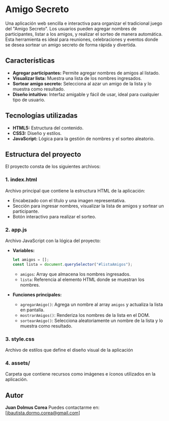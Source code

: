 # Amigo Secreto

Una aplicación web sencilla e interactiva para organizar el tradicional juego del "Amigo Secreto". Los usuarios pueden agregar nombres de participantes, listar a los amigos, y realizar el sorteo de manera automática. Esta herramienta es ideal para reuniones, celebraciones y eventos donde se desea sortear un amigo secreto de forma rápida y divertida.

## Características
- **Agregar participantes:** Permite agregar nombres de amigos al listado.
- **Visualizar lista:** Muestra una lista de los nombres ingresados.
- **Sortear amigo secreto:** Selecciona al azar un amigo de la lista y lo muestra como resultado.
- **Diseño intuitivo:** Interfaz amigable y fácil de usar, ideal para cualquier tipo de usuario.

## Tecnologías utilizadas
- **HTML5:** Estructura del contenido.
- **CSS3:** Diseño y estilos.
- **JavaScript:** Lógica para la gestión de nombres y el sorteo aleatorio.

## Estructura del proyecto
El proyecto consta de los siguientes archivos:

### 1. **index.html**
Archivo principal que contiene la estructura HTML de la aplicación:
- Encabezado con el título y una imagen representativa.
- Sección para ingresar nombres, visualizar la lista de amigos y sortear un participante.
- Botón interactivo para realizar el sorteo.

### 2. **app.js**
Archivo JavaScript con la lógica del proyecto:
- **Variables:**
  ```javascript
  let amigos = [];
  const lista = document.querySelector("#listaAmigos");
  ```
  - `amigos`: Array que almacena los nombres ingresados.
  - `lista`: Referencia al elemento HTML donde se muestran los nombres.

- **Funciones principales:**
  - `agregarAmigo()`: Agrega un nombre al array `amigos` y actualiza la lista en pantalla.
  - `mostrarAmigos()`: Renderiza los nombres de la lista en el DOM.
  - `sortearAmigo()`: Selecciona aleatoriamente un nombre de la lista y lo muestra como resultado.

### 3. **style.css**
Archivo de estilos que define el diseño visual de la aplicación

### 4. **assets/**
Carpeta que contiene recursos como imágenes e íconos utilizados en la aplicación.

## Autor
**Juan Dolmus Corea**
Puedes contactarme en: [jbautista.dormo.corea@gmail.com]




